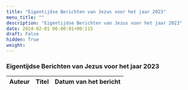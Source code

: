 ```yaml
---
title: "Eigentijdse Berichten van Jezus voor het jaar 2023"
menu_title: ""
description: "Eigentijdse Berichten van Jezus voor het jaar 2023"
date: 2024-02-01 06:00:01+00:115
draft: False
hidden: True
weight:
---
```

### Eigentijdse Berichten van Jezus voor het jaar 2023

**Auteur** | **Titel** | **Datum van het bericht**
---|---|---
